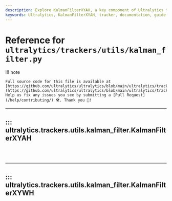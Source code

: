 ```yaml
---
description: Explore KalmanFilterXYAH, a key component of Ultralytics trackers. Understand its utilities and learn to leverage it in your own projects.
keywords: Ultralytics, KalmanFilterXYAH, tracker, documentation, guide
---
```


# Reference for `ultralytics/trackers/utils/kalman_filter.py`

!!! note

    Full source code for this file is available at [https://github.com/ultralytics/ultralytics/blob/main/ultralytics/trackers/utils/kalman_filter.py](https://github.com/ultralytics/ultralytics/blob/main/ultralytics/trackers/utils/kalman_filter.py). Help us fix any issues you see by submitting a [Pull Request](/help/contributing/) 🛠️. Thank you 🙏!

---
## ::: ultralytics.trackers.utils.kalman_filter.KalmanFilterXYAH
<br><br>

---
## ::: ultralytics.trackers.utils.kalman_filter.KalmanFilterXYWH
<br><br>
